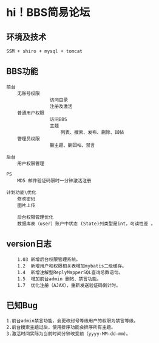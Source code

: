 # hi！BBS简易论坛
  
## 环境及技术
    SSM + shiro + mysql + tomcat
## BBS功能
    前台
        无账号权限
                    访问目录
                    注册及激活
        普通用户权限
                    访问BBS
                    主题
                        列表、搜索、发布、删除、回帖
        管理员权限
                    删主题、删回帖、禁言       
                                                      
    后台
        用户权限管理
        
    PS
        MD5 邮件验证码限时一分钟激活注册
        
    计划功能\优化
        修改密码 
        图片上传 
        
        后台权限管理优化
        数据库表（user）账户中状态 (State)列类型是int，可读性差 。      
## version日志
        1.03 新增后台权限管理系统。   
        1.2  新增用户和权限相关表增加mybatis二级缓存。    
        1.4  新增注解型ReplyMapperSQL查询总数语句。
        1.5  增加前台admin 删帖、禁言功能。
        1.7  优化注册（AJAX），重新发送验证码倒计时。
        
## 已知Bug
    1.前台admin禁言功能，会更改封号等级用户的权限为禁言等级。
    2.前台搜索主题过后，使用排序功能会排序所有主题。
    3.激活时间实际为当前时间分钟改变前（yyyy-MM-dd-mm）。
    
    